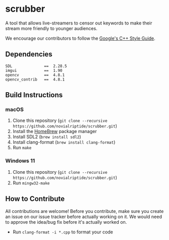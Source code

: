 # scrubber

A tool that allows live-streamers to censor out keywords to make their stream more friendly to younger audiences.

We encourage our contributors to follow the [Google's C++ Style Guide](https://google.github.io/styleguide/cppguide.html).

## Dependencies

```
SDL              ==  2.28.5
imgui            ==  1.90
opencv           ==  4.8.1
opencv_contrib   ==  4.8.1
```

## Build Instructions

### macOS

1. Clone this repository (`git clone --recursive https://github.com/novialriptide/scrubber.git`)
2. Install the [HomeBrew](https://brew.sh/) package manager
3. Install SDL2 (`brew install sdl2`)
4. Install clang-format (`brew install clang-format`)
5. Run `make`

### Windows 11

1. Clone this repository (`git clone --recursive https://github.com/novialriptide/scrubber.git`)
2. Run `mingw32-make`

## How to Contribute

All contributions are welcome! Before you contribute, make sure you create an issue on our issue tracker before actually working on it. We would need to approve the idea/bug fix before it's actually worked on.

- Run `clang-format -i *.cpp` to format your code
